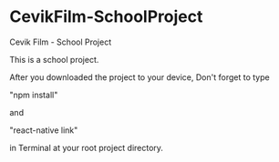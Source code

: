 # CevikFilm-SchoolProject
Cevik Film - School Project


This is a school project.

After you downloaded the project to your device, 
Don't forget to type

"npm install"

and 

"react-native link"

in Terminal at your root project directory.
